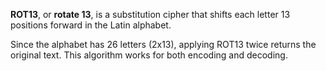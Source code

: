 **ROT13**, or **rotate 13**, is a substitution cipher that shifts each letter 13 positions forward in the Latin alphabet.

Since the alphabet has 26 letters (2x13), applying ROT13 twice returns the original text. This algorithm works for both encoding and decoding.
